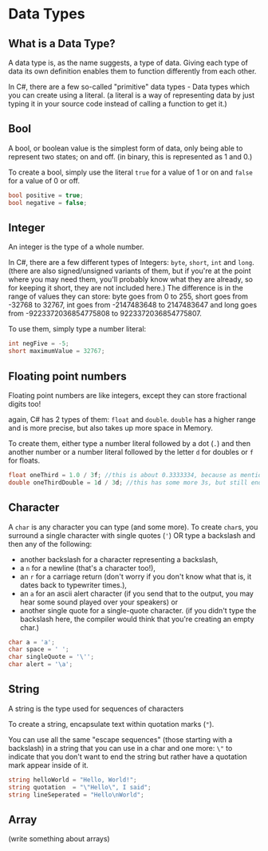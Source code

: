 # Data Types

## What is a Data Type?

A data type is, as the name suggests, a type of data. Giving each type of data its own definition enables them to function differently from each other.

In C#, there are a few so-called "primitive" data types - Data types which you can create using a literal. (a literal is a way of representing data by just typing it in your source code instead of calling a function to get it.)

## Bool
A bool, or boolean value is the simplest form of data, only being able to represent two states; on and off. (in binary, this is represented as 1 and 0.)

To create a bool, simply use the literal `true` for a value of 1 or on and `false` for a value of 0 or off.

```cs
bool positive = true;
bool negative = false;
```

## Integer
An integer is the type of a whole number.

In C#, there are a few different types of Integers: `byte`, `short`, `int` and `long`. (there are also signed/unsigned variants of them, but if you're at the point where you may need them, you'll probably know what they are already, so for keeping it short, they are not included here.)
The difference is in the range of values they can store: byte goes from 0 to 255,
short goes from -32768 to 32767,
int goes from -2147483648 to 2147483647 and
long goes from -9223372036854775808 to 9223372036854775807.

To use them, simply type a number literal:

```cs
int negFive = -5;
short maximumValue = 32767;
```

## Floating point numbers
Floating point numbers are like integers, except they can store fractional digits too!

again, C# has 2 types of them: `float` and `double`. `double` has a higher range and is more precise, but also takes up more space in Memory.

To create them, either type a number literal followed by a dot (`.`) and then another number or a number literal followed by the letter `d` for doubles or `f` for floats.

```cs
float oneThird = 1.0 / 3f; //this is about 0.3333334, because as mentioned, they do not have infinite accuracy.
double oneThirdDouble = 1d / 3d; //this has some more 3s, but still ends in a 4 for the same reason
```

## Character
A `char` is any character you can type (and some more). To create `char`s, you surround a single character with single quotes (`'`) OR type a backslash and then any of the following:
* another backslash for a character representing a backslash,
* a `n` for a newline (that's a character too!),
* an `r` for a carriage return (don't worry if you don't know what that is, it dates back to typewriter times.),
* an `a` for an ascii alert character (if you send that to the output, you may hear some sound played over your speakers) or
* another single quote for a single-quote character. (if you didn't type the backslash here, the compiler would think that you're creating an empty char.)

```cs
char a = 'a';
char space = ' ';
char singleQuote = '\'';
char alert = '\a';
```

## String
A string is the type used for sequences of characters

To create a string, encapsulate text within quotation marks (`"`).

You can use all the same "escape sequences" (those starting with a backslash) in a string that you can use in a char and one more: `\"` to indicate that you don't want to end the string but rather have a quotation mark appear inside of it.

```cs
string helloWorld = "Hello, World!";
string quotation  = "\"Hello\", I said";
string lineSeperated = "Hello\nWorld";
```

## Array

(write something about arrays)